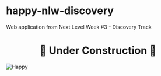 # happy-nlw-discovery

Web application from Next Level Week #3 - Discovery Track

<h1 align="center">🚧 Under Construction 🚧</h1>

![Happy](./application_screenshot.png?raw=true "Application Screenshot")
